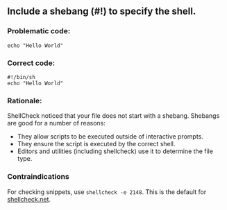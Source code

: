 ##  Include a shebang (#!) to specify the shell.

### Problematic code:

    echo "Hello World"

### Correct code:

    #!/bin/sh
    echo "Hello World"

### Rationale:

ShellCheck noticed that your file does not start with a shebang. Shebangs are good for a number of reasons:

* They allow scripts to be executed outside of interactive prompts.
* They ensure the script is executed by the correct shell.
* Editors and utilities (including shellcheck) use it to determine the file type.

### Contraindications

For checking snippets, use `shellcheck -e 2148`. This is the default for [shellcheck.net](http://www.shellcheck.net).